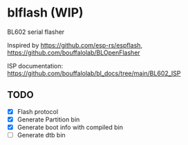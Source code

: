 # blflash (WIP)

BL602 serial flasher

Inspired by https://github.com/esp-rs/espflash, https://github.com/bouffalolab/BLOpenFlasher

ISP documentation: https://github.com/bouffalolab/bl_docs/tree/main/BL602_ISP

## TODO

- [x] Flash protocol
- [x] Generate Partition bin
- [x] Generate boot info with compiled bin
- [ ] Generate dtb bin

